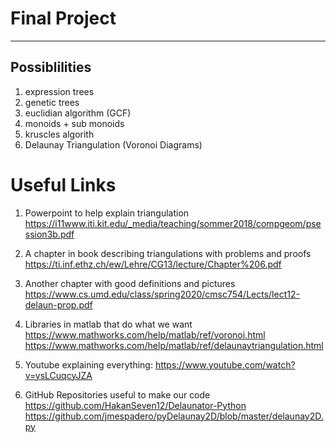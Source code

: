 # Final Project

---

## Possiblilities
1. expression trees
2. genetic trees
3. euclidian algorithm (GCF)
4. monoids + sub monoids
5. kruscles algorith
6. Delaunay Triangulation (Voronoi Diagrams)

# Useful Links
1. Powerpoint to help explain triangulation
https://i11www.iti.kit.edu/_media/teaching/sommer2018/compgeom/psession3b.pdf

2. A chapter in book describing triangulations with problems and proofs
https://ti.inf.ethz.ch/ew/Lehre/CG13/lecture/Chapter%206.pdf

3. Another chapter with good definitions and pictures 
https://www.cs.umd.edu/class/spring2020/cmsc754/Lects/lect12-delaun-prop.pdf

4. Libraries in matlab that do what we want 
https://www.mathworks.com/help/matlab/ref/voronoi.html
https://www.mathworks.com/help/matlab/ref/delaunaytriangulation.html

5. Youtube explaining everything: https://www.youtube.com/watch?v=ysLCuqcyJZA

6. GitHub Repositories useful to make our code
https://github.com/HakanSeven12/Delaunator-Python
https://github.com/jmespadero/pyDelaunay2D/blob/master/delaunay2D.py

